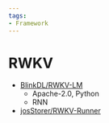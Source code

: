 ```yaml
---
tags:
- Framework
---
```


# RWKV

- [BlinkDL/RWKV-LM](https://github.com/BlinkDL/RWKV-LM)
  - Apache-2.0, Python
  - RNN
- [josStorer/RWKV-Runner](https://github.com/josStorer/RWKV-Runner)

